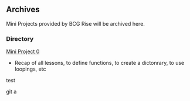 <!-- FAQ Section Starts -->
## Archives
Mini Projects provided by BCG Rise will be archived here.

<!-- FAQ Section Ends -->


<!-- MAP Section Starts -->
### Directory
[Mini Project 0](https://github.com/mommafish/BCG_Rise/tree/main/Mini_Projects/Mini_Project_0)
* Recap of all lessons, to define functions, to create a dictonrary, to use loopings, etc

test

<!-- MAP Section Ends -->
git a